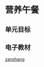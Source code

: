 # 营养午餐

## 单元目标


## 电子教材

<Epep grade="xxsx4b" :pep="1221001402131" :pages="97" :paged="98" ></Epep>

[zanshang](../res/zanshang.md ':include')